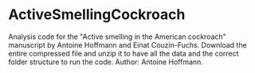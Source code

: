 # ActiveSmellingCockroach
Analysis code for the "Active smelling in the American cockroach" manuscript by Antoine Hoffmann and Einat Couzin-Fuchs.
Download the entire compressed file and unzip it to have all the data and the correct folder structure to run the code.
Author: Antoine Hoffmann.

